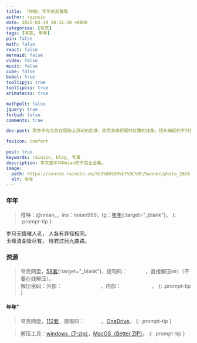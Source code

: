 ```yaml
---
title: 「神秘」年年的高雅集
author: rainsin
date: 2025-03-19 18:32:10 +0800
categories: [写真]
tags: [写真, 年年]
pin: false
math: false
react: false
mermaid: false
video: false
music: false
cube: false
babel: true
tooltipjs: true
tooltipcss: true
animatecss: true

mathpolt: false
jquery: true
forbid: false
comments: true

des-post: 聚焦于光与影在肌肤上流动的韵律，欣赏身体舒展时优雅的线条。镜头捕捉的不只是形态，更是那份自然、健康、充满呼吸感的生命力之美，更是光影雕琢之美。

favicon: comfort

post: true
keywords: rainsin, blog, 写真
description: 本文是年年Nnian的不完全合集。
image:
  path: https://source.rainsin.cn/%E5%86%99%E7%9C%9F/banner/photo_2024-01-25_22-03-06.webp
  alt: 年年
---
```


<link rel="stylesheet" href="/assets/post/nian/main-min.css"/>

<link rel="stylesheet" href="/assets/post/nian/index.css"/>

### 年年

> 推特：@nnian_，ins：nnian999，tg：[年年](https://t.me/nainbao){:target="_blank"}。
{: .prompt-tip }

<div class="poem-box">
<div>
 <span>岁月无情催人老，</span>
 <span>人各有异径相同。</span>
</div>
<div>
 <span>玉峰清湖皆尽有，</span>
 <span>待君过目九曲路。</span>
</div>
</div>

<div class="gallery-wrap">
    <div class="item item-1"></div>
    <div class="item item-2"></div>
    <div class="item item-3"></div>
    <div class="item item-4"></div>
    <div class="item item-5"></div>
    <div class="item item-6"></div>
</div>

### 资源

> 夸克网盘，[58套](https://pan.quark.cn/s/48787e7e3501){:target="_blank"}，提取码：<span data-clipboard-text="Xmce" class="mask-text" id="tiquma"> Xmce </span>，直接解压`001`（不要在线解压）。<br/>解压密码：外部：<span data-clipboard-text="NianNianYuya" class="mask-text" id="out_mima"> NianNianYuya </span>，内部：<span data-clipboard-text="Discussion" class="mask-text" id="nmnm-mima"> Discussion </span>。
{: .prompt-tip }

<h4>年年<sup>+</sup></h4>

<div class="gallery-wrap">
    <div class="item item-7"></div>
    <div class="item item-8"></div>
    <div class="item item-9"></div>
    <div class="item item-10"></div>
    <div class="item item-11"></div>
    <div class="item item-12"></div>
</div>

> 夸克网盘，[112套](https://pan.quark.cn/s/e236d3e0b613)，提取码：<span data-clipboard-text="ZhFT" class="mask-text" id="tiquma-1"> ZhFT </span>。[OneDrive](https://1drv.ms/f/c/85534a39c5d9ab87/EvdZ9xogrppOpEy_li0PcgEBfi_A8p-ZcxbnwCeQPc2I0w?e=oqp1D2)。
{: .prompt-tip }

> 解压工具：[windows（7-zip）](https://www.7-zip.org/)，[MacOS（Better ZIP）](https://macitbetter.com/)。
{: .prompt-tip }


<script defer src="/assets/post/nian/index-min.js"></script>

<style>
  .mask-text{
    mask-image:url(https://source.rainsin.cn/img/post/%E5%B9%B4%E5%B9%B4/mask.png);
    border: 2px solid;
    font-style: italic;
    cursor: pointer;
  }
  .tippy-box[data-theme~='mmmm'] {
  background-image: linear-gradient(to top, #a18cd1 0%, #fbc2eb 100%);
  color: #fff;
}
.tippy-box[data-theme~='mmmm'][data-placement^='top'] > .tippy-arrow::before {
  border-top-color: #a18cd1;
}
</style>